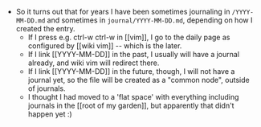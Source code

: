 - So it turns out that for years I have been sometimes journaling in `/YYYY-MM-DD.md` and sometimes in `journal/YYYY-MM-DD.md`, depending on how I created the entry.
  - If I press e.g. ctrl-w ctrl-w in [[vim]], I go to the daily page as configured by [[wiki vim]] -- which is the later.
  - If I link [[YYYY-MM-DD]] in the past, I usually will have a journal already, and wiki vim will redirect there.
  - If I link [[YYYY-MM-DD]] in the future, though, I will not have a journal yet, so the file will be created as a "common node", outside of journals.
  - I thought I had moved to a 'flat space' with everything including journals in the [[root of my garden]], but apparently that didn't happen yet :)